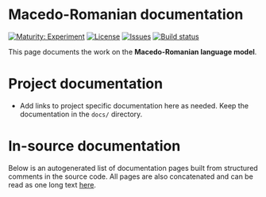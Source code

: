 # Macedo-Romanian documentation

[![Maturity: Experiment](https://img.shields.io/badge/Maturity-Experiment-black.svg)](https://giellalt.github.io/MaturityClassification.html)
[![License](https://img.shields.io/github/license/giellalt/template-lang-rup)](https://raw.githubusercontent.com/giellalt/lang-rup/develop/LICENSE)
[![Issues](https://img.shields.io/github/issues/giellalt/lang-rup)](https://github.com/giellalt/lang-rup/issues)
[![Build status](https://github.com/giellalt/lang-rup/workflows/Speller%20CI+CD/badge.svg)](https://github.com/giellalt/lang-rup/actions)

This page documents the work on the **Macedo-Romanian language model**. 

# Project documentation

* Add links to project specific documentation here as needed. Keep the documentation in the `docs/` directory.

# In-source documentation

Below is an autogenerated list of documentation pages built from structured comments in the source code. All pages are also concatenated and can be read as one long text [here](rup.md).
